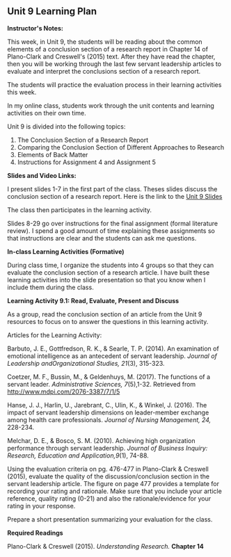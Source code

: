 ## Unit 9 Learning Plan

**Instructor's Notes:**

This week, in Unit 9, the students will be reading about the common elements of a conclusion section of a research report in Chapter 14 of Plano-Clark and Creswell's (2015) text. After they have read the chapter, then you will be working through the last few servant leadership articles to evaluate and interpret the conclusions section of a research report.

The students will practice the evaluation process in their learning activities this week.

In my online class, students work through the unit contents and learning activities on their own time.

Unit 9 is divided into the following topics:

1. The Conclusion Section of a Research Report
2. Comparing  the Conclusion Section of Different Approaches to Research
3. Elements of Back Matter
4. Instructions for Assignment 4 and Assignment 5

**Slides and Video Links:**

I present slides 1-7 in the first part of the class. Theses slides discuss the conclusion section of a research report. Here is the link to the [Unit 9 Slides](https://drive.google.com/file/d/1t6BBqoxkyAUI86D-hPb_Pl90CCUhjVpN/view?usp=sharing)

The class then participates in the learning activity.

Slides 8-29 go over instructions for the final assignment (formal literature review). I spend a good amount of time explaining these assignments so that instructions are clear and the students can ask me questions. 

**In-class Learning Activities (Formative)**

During class time, I organize the students into 4 groups so that they can evaluate the conclusion section of a research article. I have built these learning activities into the slide presentation so that you know when I include them during the class.

**Learning Activity 9.1: Read, Evaluate, Present and Discuss**

As a group, read the conclusion section of an article from the Unit 9 resources to focus on to answer the questions in this learning activity. 

Articles for the Learning Activity:

Barbuto, J. E., Gottfredson, R. K., & Searle, T. P. (2014). An examination of emotional intelligence as an antecedent of servant leadership. *Journal of Leadership andOrganizational Studies, 21*(3), 315-323.

Coetzer, M. F., Bussin, M., & Geldenhuys, M. (2017). The functions of a servant leader. *Administrative Sciences, 7*(5),1-32. Retrieved from http://www.mdpi.com/2076-3387/7/1/5

Hanse, J. J., Harlin, U., Jarebrant, C., Ulin, K., & Winkel, J. (2016). The impact of servant leadership dimensions on leader-member exchange among health care professionals. *Journal of Nursing Management, 24,* 228-234.

Melchar, D. E., & Bosco, S. M. (2010). Achieving high organization performance through servant leadership. *Journal of Business Inquiry: Research, Education and Application,9*(1), 74-88.

Using the evaluation criteria on pg. 476-477 in Plano-Clark & Creswell (2015), evaluate the quality of the discussion/conclusion section in the servant leadership article. The figure on page 477 provides a template for recording your rating and rationale. Make sure that you include your article reference, quality rating (0-21) and also the rationale/evidence for your rating in your response. 

Prepare a short presentation summarizing your evaluation for the class.

**Required Readings**

Plano-Clark & Creswell (2015). *Understanding Research.* **Chapter 14**

### 
